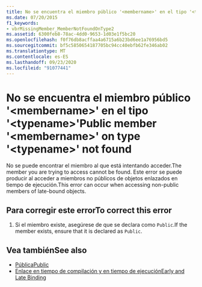 ```yaml
---
title: No se encuentra el miembro público '<membername>' en el tipo '<typename>'
ms.date: 07/20/2015
f1_keywords:
- vbrMissingMember_MemberNotFoundOnType2
ms.assetid: 6300feb8-78ac-4dd0-9653-1d03e1f5bc20
ms.openlocfilehash: f0f76db8acffaa4a6715a6b23bd6ee1a76956bd5
ms.sourcegitcommit: bf5c5850654187705bc94cc40ebfb62fe346ab02
ms.translationtype: MT
ms.contentlocale: es-ES
ms.lasthandoff: 09/23/2020
ms.locfileid: "91077441"
---
```

# <a name="public-member-membername-on-type-typename-not-found"></a><span data-ttu-id="ad62c-102">No se encuentra el miembro público '\<membername>' en el tipo '\<typename>'</span><span class="sxs-lookup"><span data-stu-id="ad62c-102">Public member '\<membername>' on type '\<typename>' not found</span></span>

<span data-ttu-id="ad62c-103">No se puede encontrar el miembro al que está intentando acceder.</span><span class="sxs-lookup"><span data-stu-id="ad62c-103">The member you are trying to access cannot be found.</span></span> <span data-ttu-id="ad62c-104">Este error se puede producir al acceder a miembros no públicos de objetos enlazados en tiempo de ejecución.</span><span class="sxs-lookup"><span data-stu-id="ad62c-104">This error can occur when accessing non-public members of late-bound objects.</span></span>  
  
## <a name="to-correct-this-error"></a><span data-ttu-id="ad62c-105">Para corregir este error</span><span class="sxs-lookup"><span data-stu-id="ad62c-105">To correct this error</span></span>  
  
1. <span data-ttu-id="ad62c-106">Si el miembro existe, asegúrese de que se declara como `Public`.</span><span class="sxs-lookup"><span data-stu-id="ad62c-106">If the member exists, ensure that it is declared as `Public`.</span></span>  
  
## <a name="see-also"></a><span data-ttu-id="ad62c-107">Vea también</span><span class="sxs-lookup"><span data-stu-id="ad62c-107">See also</span></span>

- [<span data-ttu-id="ad62c-108">Pública</span><span class="sxs-lookup"><span data-stu-id="ad62c-108">Public</span></span>](../language-reference/modifiers/public.md)
- [<span data-ttu-id="ad62c-109">Enlace en tiempo de compilación y en tiempo de ejecución</span><span class="sxs-lookup"><span data-stu-id="ad62c-109">Early and Late Binding</span></span>](../programming-guide/language-features/early-late-binding/index.md)
